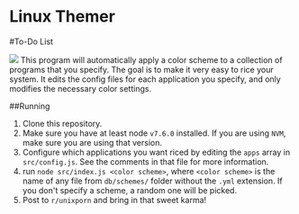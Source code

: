 # Linux Themer
#To-Do List

![](http://imgur.com/zLJu0ik.png)
This program will automatically apply a color scheme to a collection of programs that you specify. The goal is to make it very easy to rice 
your system. It edits the config files for each application you specify, and only modifies the necessary color settings.

##Running
1. Clone this repository.
2. Make sure you have at least node `v7.6.0` installed. If you are using `NVM`, make sure you are using that version.
3. Configure which applications you want riced by editing the `apps` array in `src/config.js`. See the comments in that file for more information.
4. run `node src/index.js <color scheme>`, where `<color scheme>` is the name of any file from `db/schemes/` folder without the `.yml` extension.
If you don't specify a scheme, a random one will be picked.
5. Post to `r/unixporn` and bring in that sweet karma!
